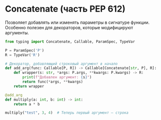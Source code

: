 # Concatenate (часть PEP 612)
Позволяет добавлять или изменять параметры в сигнатуре функции. 
Особенно полезен для декораторов, которые модифицируют аргументы.

```python
from typing import Concatenate, Callable, ParamSpec, TypeVar

P = ParamSpec('P')
R = TypeVar('R')

# Декоратор, добавляющий строковый аргумент в начало
def add_arg(func: Callable[P, R]) -> Callable[Concatenate[str, P], R]:
    def wrapper(s: str, *args: P.args, **kwargs: P.kwargs) -> R:
        print(f"Добавлен аргумент: {s}")
        return func(*args, **kwargs)
    return wrapper

@add_arg
def multiply(a: int, b: int) -> int:
    return a * b

multiply("test", 3, 4)  # Теперь первый аргумент — строка
```

